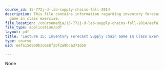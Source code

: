 ```yaml
---
course_id: 15-772j-d-lab-supply-chains-fall-2014
description: This file contains information regarding inventory forecast supply chain
  game in class exercise.
file_location: /coursemedia/15-772j-d-lab-supply-chains-fall-2014/eefa15d860b3c6ebf2bf2a9bca3716b8_MIT15_772JF14_Lec15.pdf
file_type: application/pdf
layout: pdf
title: 'Lecture 15: Inventory Forecast Supply Chain Game In Class Exercise'
type: course
uid: eefa15d860b3c6ebf2bf2a9bca3716b8

---
```

None